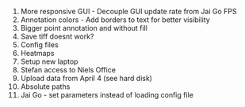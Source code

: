 1. More responsive GUI - Decouple GUI update rate from Jai Go FPS
2. Annotation colors - Add borders to text for better visibility
3. Bigger point annotation and without fill
4. Save tiff doesnt work? 
5. Config files
6. Heatmaps
7. Setup new laptop
8. Stefan access to Niels Office
9. Upload data from April 4 (see hard disk)
10. Absolute paths
11. Jai Go - set parameters instead of loading config file
